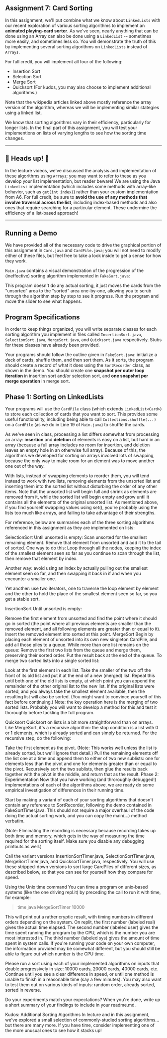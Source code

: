 ## Assignment 7: Card Sorting

In this assignment, we'll put combine what we know about `LinkedLists` with our recent exploration of various sorting algorithms to implement an **animated playing-card sorter**. As we've seen, nearly anything that can be done using an Array can also be done using a `LinkedList` -- sometimes more easily, and sometimes less so. You will demonstrate the truth of this by implementing several sorting algorithms on `LinkedLists` instead of `Arrays`.

For full credit, you will implement all four of the following:

- Insertion Sort
- Selection Sort
- Merge Sort
- Quicksort
(For kudos, you may also choose to implement additional algorithms.)

Note that the wikipedia articles linked above mostly reference the array version of the algorithm, whereas we will be implementing similar stategies using a linked list.

We know that sorting algorithms vary in their efficiency, particularly for longer lists. In the final part of this assignment, you will test your implementions on lists of varying lengths to see how the sorting time changes.

----
## 🚧 Heads up! 🚧

In the lecture videos, we've discussed the analysis and implementation of these algorithms using `Arrays`; you may want to refer to these as you develop your list implementation, but reader beware! We are using the Java `LinkedList` implementation (which includes some methods with array-like behavior, such as `get(int index)`) rather than your custom implementation from A6. For full credit, be sure to **avoid the use of any methods that involve traversal across the list**, including index-based methods and also ones that require searching for a particular element. These undermine the efficiency of a list-based approach!

----
## Running a Demo
We have provided all of the necessary code to drive the graphical portion of this assignment in `Card.java` and `CardPile.java`; you will not need to modify either of these files, but feel free to take a look inside to get a sense for how they work.

`Main.java` contains a visual demonstration of the progression of the (ineffective) sorting algorithm implemented in `FakeSort.java`:



This program doesn't do any actual sorting, it just moves the cards from the "unsorted" area to the "sorted" area one-by-one, allowing you to scrub through the algorithm step by step to see it progress. Run the program and move the slider to see what happens.

## Program Specifications

In order to keep things organized, you will write separate classes for each sorting algorithm you implement in files called `InsertionSort.java`, `SelectionSort.java`, `MergeSort.java`, and `Quicksort.java` respectively. Stubs for these classes have already been provided.

Your programs should follow the outline given in `FakeSort.java`: initialize a deck of cards, shuffle them, and then sort them. As it sorts, the program should create a record of what it does using the `SortRecorder` class, as shown in the demo. You should create one **snapshot per outer loop iteration** in insertion sort and/or selection sort, and **one snapshot per merge operation** in merge sort.

## Phase 1: Sorting on LinkedLists

Your programs will use the `CardPile` class (which extends `LinkedList<Card>`) to store each collection of cards that you want to sort. This provides some useful functionality, including being able to call `Collections.shuffle(...)` on a `CardPile` (as we do in Line 19 of `Main.java`) to shuffle the cards.

As we've seen in class, processing a list differs somewhat from processing an array: **insertion** and **deletion** of elements is easy on a list, but hard in an array (because a full array includes no room for insertion, and deletion leaves an empty hole in an otherwise full array). Because of this, the algorithms we developed for sorting on arrays involved lots of swapping, because the only way to make room for an element was to move another one out of the way.

With lists, instead of swapping elements to reorder them, you will tend instead to work with two lists, removing elements from the unsorted list and inserting them into the sorted list without disturbing the order of any other items. Note that the unsorted list will begin full and shrink as elements are removed from it, while the sorted list will begin empty and grow until it contains all the elements of the original unsorted list. As mentioned above, if you find yourself swapping values using set(), you're probably using the lists too much like arrays, and failing to take advantage of their strengths.

For reference, below are summaries each of the three sorting algorithms referenced in this assignment as they are implemented on lists:

SelectionSort
Until unsorted is empty:
Scan unsorted for the smallest remaining element.
Remove that element from unsorted and add it to the tail of sorted.
One way to do this: Loop through all the nodes, keeping the index of the smallest element seen so far as you continue to scan through the list, then remove that element by index.

Another way: avoid using an index by actually pulling out the smallest element seen so far, and then swapping it back in if and when you encounter a smaller one.

Yet another: use two iterators, one to traverse the loop element by element and the other to hold the place of the smallest element seen so far, so you get a stable sort.

InsertionSort
Until unsorted is empty:

Remove the first element from unsorted and find the point where it should go in sorted (the point where all previous elements are smaller than the removed element, and all following elements are greater than or equal to it).
Insert the removed element into sorted at this point.
MergeSort
Begin by placing each element of unsorted into its own new singleton CardPile, and add all those piles to a queue.
While more than one list remains on the queue:
Remove the first two lists from the queue and merge them, preserving their sorted order.
Put the result back at the end of the queue.
To merge two sorted lists into a single sorted list:

Look at the first element in each list.
Take the smaller of the two off the front of its old list and put it at the end of a new (merged) list.
Repeat this until both one of the old lists is empty, at which point you can append the remainder of the other original list to the new list.
If the original lists were sorted, and you always take the smallest element available, then the resulting list will also be sorted. (You might want to convince yourself of this fact before continuing.)
Note: the key operation here is the merging of two sorted lists. Probably you will want to develop a method for this and test it thoroughly before tackling the full program.

Quicksort
Quicksort on lists is a bit more straightforward than on arrays. Like MergeSort, it's a recursive algorithm: the stop condition is a list with 0 or 1 elements, which is already sorted and can simply be returned. For the recursive step, do the following:

Take the first element as the pivot. (Note: This works well unless the list is already sorted, but we'll ignore that detail.)
Pull the remaining elements off the list one at a time and append them to either of two new sublists: one for elements less than the pivot and one for elements greater than or equal to the pivot.
Recursively sort the two sublists, then glue the results back together with the pivot in the middle, and return that as the result.
Phase 2: Experimentation
Now that you have working (and throroughly debugged!) implementations of each of the algorithms above, we are ready do some empirical investigation of differences in their running time.

Start by making a variant of each of your sorting algorithms that doesn't contain any reference to SortRecorder, following the demo contained in FakeSortTimer.java. This should not require a major overhaul of the code doing the actual sorting work, and you can copy the main(...) method verbatim.

(Note: Eliminating the recording is necessary because recording takes up both time and memory, which gets in the way of measuring the time required for the sorting itself. Make sure you disable any debugging printouts as well.)

Call the variant versions InsertionSortTimer.java, SelectionSortTimer.java, MergeSortTimer.java, and QuicksortTimer.java, respectively. You will use these stripped-down versions to sort large CardPiles of different sizes, as described below, so that you can see for yourself how they compare for speed.

Using the Unix time command
You can time a program on unix-based systems (like the one driving repl.it) by preceding the call to run it with time, for example:

> time java MergeSortTimer 10000

This will print out a rather cryptic result, with timing numbers in different orders depending on the system. On replit, the first number (labeled real) gives the actual time elapsed. The second number (labeled user) gives the time spent running the program by the CPU, which is the number you are most interested in. The third number (labeled sys) gives the amount of time spent in system calls. If you're running your code on your own computer, the information provided may be somewhat different, but you should still be able to figure out which number is the CPU time.

Please run a sort using each of your implemented algorithms on inputs that double progressively in size: 10000 cards, 20000 cards, 40000 cards, etc. Continue until you see a clear difference in speed, or until one method is unable to finish in a reasonable time (say a few minutes). You may also want to test them out on various kinds of inputs: random order, already sorted, sorted in reverse.

Do your experiments match your expectations? When you're done, write up a short summary of your findings to include in your readme.md.

Kudos: Additional Sorting Algorithms
In lecture and in this assignment, we've explored a small selection of commonly-studied sorting algorithms... but there are many more. If you have time, consider implementing one of the more unusual ones to see how it stacks up!